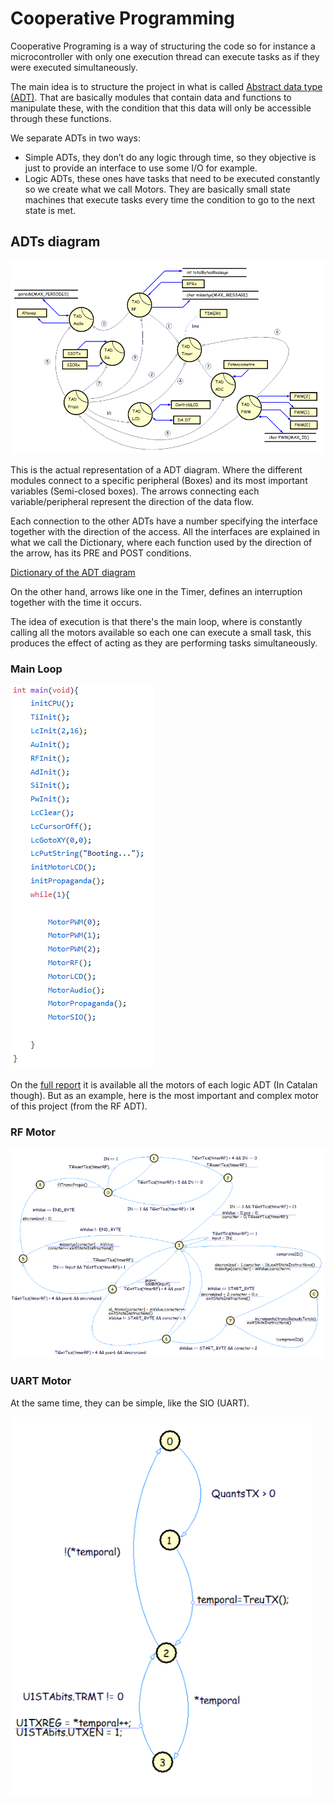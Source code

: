 # Cooperative Programming

Cooperative Programing is a way of structuring the code so for instance a microcontroller with only one execution thread can execute tasks as if they were executed simultaneously.

The main idea is to structure the project in what is called [Abstract data type (ADT)](https://en.wikipedia.org/wiki/Abstract_data_type). That are basically modules that contain data and functions to manipulate these, with the condition that this data will only be accessible through these functions. 

We separate ADTs in two ways:
* Simple ADTs, they don’t do any logic through time, so they objective is just to provide an interface to use some I/O for example. 
* Logic ADTs, these ones have tasks that need to be executed constantly so we create what we call Motors. They are basically small state machines that execute tasks every time the condition to go to the next state is met.

## ADTs diagram

![Screenshot](images/TADDiagram.PNG)

This is the actual representation of a ADT diagram. Where the different modules connect to a specific peripheral (Boxes) and its most important variables (Semi-closed boxes). The arrows connecting each variable/peripheral represent the direction of the data flow.

Each connection to the other ADTs have a number specifying the interface together with the direction of the access. All the interfaces are explained in what we call the Dictionary, where each function used by the direction of the arrow, has its PRE and POST conditions.

[Dictionary of the ADT diagram](Dictionary.c)

On the other hand, arrows like one in the Timer, defines an interruption together with the time it occurs.  

The idea of execution is that there's the main loop, where is constantly calling all the motors available so each one can execute a small task, this produces the effect of acting as they are performing tasks simultaneously.

### Main Loop
![Screenshot](images/main.PNG)

On the [full report](Report.pdf) it is available all the motors of each logic ADT (In Catalan though). But as an example, here is the most important and complex motor of this project (from the RF ADT).

### RF Motor
![Screenshot](images/RFMotor.PNG)

### UART Motor
At the same time, they can be simple, like the SIO (UART).

![Screenshot](images/UART.PNG)

